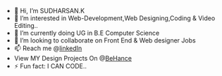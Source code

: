 - 👋 Hi, I’m SUDHARSAN.K
- 👀 I’m interested in Web-Development,Web Designing,Coding & Video Editing..
- 🌱 I’m currently doing UG in B.E Computer Science
- 💞️ I’m looking to collaborate on Front End & Web designer Jobs
- 📫 Reach me @[linkedIn](https://www.linkedin.com/in/sudharsan-k-959933267)
- View MY Design Projects On @[BeHance](https://www.behance.net/sudharsank8)
- ⚡ Fun fact: I CAN CODE..
